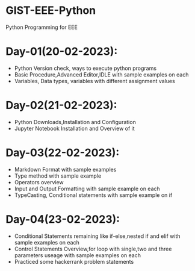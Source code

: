 # GIST-EEE-Python
Python Programming for EEE

# Day-01(20-02-2023):
  - Python Version check, ways to execute python programs
  - Basic Procedure,Advanced Editor,IDLE with sample examples on each
  - Variables, Data types, variables with different assignment values

# Day-02(21-02-2023):
  - Python Downloads,Installation and Configuration
  - Jupyter Notebook Installation and Overview of it

# Day-03(22-02-2023):
  - Markdown Format with sample examples
  - Type method with sample example
  - Operators overview
  - Input and Output Formatting with sample example on each
  - TypeCasting, Conditional statements with sample example on if

# Day-04(23-02-2023):
  - Conditional Statements remaining like if-else,nested if and elif with sample examples on each
  - Control Statements Overview,for loop with single,two and three parameters useage with sample examples on each
  - Practiced some hackerrank problem statements
